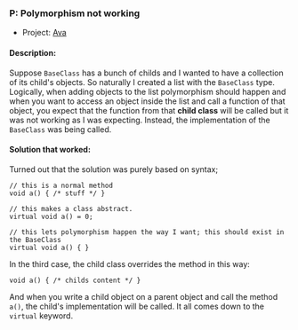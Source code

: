 ### P: Polymorphism not working
- Project: [Ava](https://github.com/funktional-stdo/ava)

#### Description:

Suppose `BaseClass` has a bunch of childs and I wanted to have a collection of its child's objects. So naturally I created a list with the `BaseClass` type. Logically, when adding objects to the list polymorphism should happen and when you want to access an object inside the list and call a function of that object, you expect that the function from that **child class** will be called but it was not working as I was expecting. Instead, the implementation of the `BaseClass` was being called.

#### Solution that worked:

Turned out that the solution was purely based on syntax;

```
// this is a normal method
void a() { /* stuff */ }

// this makes a class abstract.
virtual void a() = 0;

// this lets polymorphism happen the way I want; this should exist in the BaseClass
virtual void a() { }
```

In the third case, the child class overrides the method in this way:
```
void a() { /* childs content */ }
```
And when you write a child object on a parent object and call the method `a()`, the child's implementation will be called. It all comes down to the `virtual` keyword.

